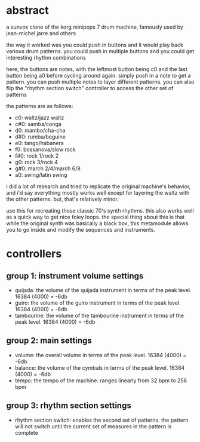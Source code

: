 # abstract

a sunvox clone of the korg minipops 7 drum machine, famously used by jean-michel jarre and others

the way it worked was you could push in buttons and it would play back various drum patterns. you could push in multiple buttons and you could get interesting rhythm combinations

here, the buttons are notes, with the leftmost button being c0 and the last button being a0 before cycling around again. simply push in a note to get a pattern. you can push multiple notes to layer different patterns. you can also flip the "rhythm section switch" controller to access the other set of patterns

the patterns are as follows:

- c0: waltz/jazz waltz
- c#0: samba/conga
- d0: mambo/cha-cha
- d#0: rumba/beguine
- e0: tango/habanera
- f0: bossanova/slow rock
- f#0: rock 1/rock 2
- g0: rock 3/rock 4
- g#0: march 2/4/march 6/8
- a0: swing/latin swing

i did a lot of research and tried to replicate the original machine's behavior, and i'd say everything mostly works well except for layering the waltz with the other patterns. but, that's relatively minor.

use this for recreating those classic 70's synth rhythms. this also works well as a quick way to get nice foley loops. the special thing about this is that while the original synth was basically a black box, this metamodule allows you to go inside and modify the sequences and instruments.

# controllers

## group 1: instrument volume settings

- quijada: the volume of the quijada instrument in terms of the peak level. 16384 (4000) = -6db
- guiro: the volume of the guiro instrument in terms of the peak level. 16384 (4000) = -6db
- tambourine: the volume of the tambourine instrument in terms of the peak level. 16384 (4000) = -6db

## group 2: main settings

- volume: the overall volume in terms of the peak level. 16384 (4000) = -6db
- balance: the volume of the cymbals in terms of the peak level. 16384 (4000) = -6db
- tempo: the tempo of the machine. ranges linearly from 32 bpm to 256 bpm

## group 3: rhythm section settings

- rhythm section switch: enables the second set of patterns. the pattern will not switch until the current set of measures in the pattern is complete
